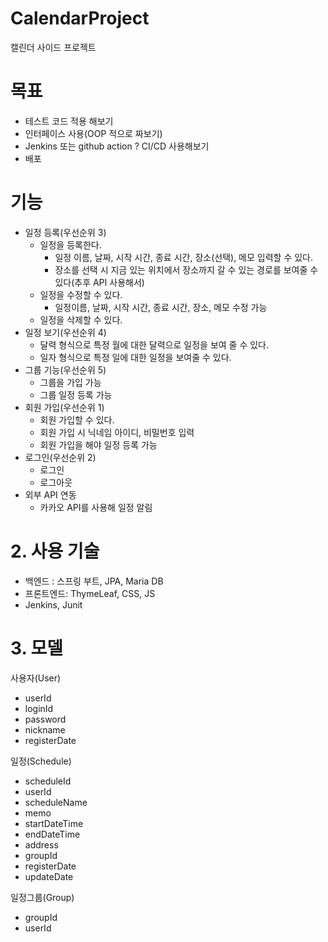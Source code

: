 # CalendarProject

캘린더 사이드 프로젝트
# 목표
- 테스트 코드 적용 해보기
- 인터페이스 사용(OOP 적으로 짜보기)
- Jenkins 또는 github action ? CI/CD 사용해보기
- 배포 

#  기능
- 일정 등록(우선순위 3)
    - 일정을 등록한다.
        - 일정 이름, 날짜, 시작 시간, 종료 시간, 장소(선택), 메모 입력할 수 있다.
        - 장소를 선택 시 지금 있는 위치에서 장소까지 갈 수 있는 경로를 보여줄 수 있다(추후 API 사용해서)
    - 일정을 수정할 수 있다.
        - 일정이름, 날짜, 시작 시간, 종료 시간, 장소, 메모 수정 가능
    - 일정을 삭제할 수 있다.
- 일정 보기(우선순위 4)
    - 달력 형식으로 특정 월에 대한 달력으로 일정을 보여 줄 수 있다.
    - 일자 형식으로 특정 일에 대한 일정을 보여줄 수 있다.
- 그룹 기능(우선순위 5)
    - 그룹을 가입 가능
    - 그룹 일정 등록 가능
- 회원 가입(우선순위 1)
    - 회원 가입할 수 있다.
    - 회원 가입 시 닉네임 아이디, 비밀번호 입력
    - 회원 가입을 해야 일정 등록 가능
- 로그인(우선순위 2)
    - 로그인
    - 로그아웃
- 외부 API 연동
  - 카카오 API를 사용해 일정 알림 

# 2. 사용 기술

- 백엔드 : 스프링 부트, JPA, Maria DB
- 프론트엔드: ThymeLeaf, CSS, JS
- Jenkins, Junit

# 3. 모델

사용자(User)

- userId
- loginId
- password
- nickname
- registerDate

일정(Schedule)

- scheduleId
- userId
- scheduleName
- memo
- startDateTime
- endDateTime
- address
- groupId
- registerDate
- updateDate

일정그룹(Group)

- groupId
- userId